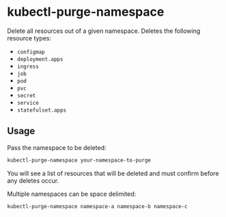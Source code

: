 # kubectl-purge-namespace

Delete all resources out of a given namespace. Deletes the following resource types:

- `configmap`
- `deployment.apps`
- `ingress`
- `job`
- `pod`
- `pvc`
- `secret`
- `service`
- `statefulset.apps`

## Usage

Pass the namespace to be deleted:

```sh
kubectl-purge-namespace your-namespace-to-purge
```

You will see a list of resources that will be deleted and must confirm before any deletes occur.

Multiple namespaces can be space delimited:

```sh
kubectl-purge-namespace namespace-a namespace-b namespace-c
```
